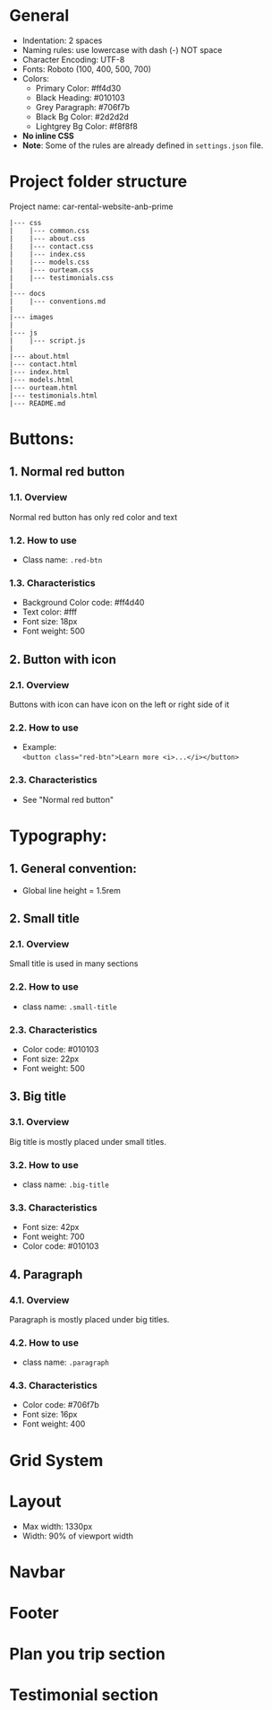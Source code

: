 # General

- Indentation: 2 spaces
- Naming rules: use lowercase with dash (-) NOT space
- Character Encoding: UTF-8
- Fonts: Roboto (100, 400, 500, 700)
- Colors:
  - Primary Color: #ff4d30
  - Black Heading: #010103
  - Grey Paragraph: #706f7b
  - Black Bg Color: #2d2d2d
  - Lightgrey Bg Color: #f8f8f8
- **No inline CSS**
- **Note**: Some of the rules are already defined in `settings.json` file.

# Project folder structure

Project name: car-rental-website-anb-prime

```
|--- css
|    |--- common.css
|    |--- about.css
|    |--- contact.css
|    |--- index.css
|    |--- models.css
|    |--- ourteam.css
|    |--- testimonials.css
|
|--- docs
|    |--- conventions.md
|
|--- images
|
|--- js
|    |--- script.js
|
|--- about.html
|--- contact.html
|--- index.html
|--- models.html
|--- ourteam.html
|--- testimonials.html
|--- README.md

```

# Buttons:

## 1. Normal red button

### 1.1. Overview

Normal red button has only red color and text

### 1.2. How to use

- Class name: `.red-btn`

### 1.3. Characteristics

- Background Color code: #ff4d40
- Text color: #fff
- Font size: 18px
- Font weight: 500

## 2. Button with icon

### 2.1. Overview

Buttons with icon can have icon on the left or right side of it

### 2.2. How to use

- Example:  
  `<button class="red-btn">Learn more <i>...</i></button>`

### 2.3. Characteristics

- See "Normal red button"

# Typography:

## 1. General convention:

- Global line height = 1.5rem

## 2. Small title

### 2.1. Overview

Small title is used in many sections

### 2.2. How to use

- class name: `.small-title`

### 2.3. Characteristics

- Color code: #010103
- Font size: 22px
- Font weight: 500

## 3. Big title

### 3.1. Overview

Big title is mostly placed under small titles.

### 3.2. How to use

- class name: `.big-title`

### 3.3. Characteristics

- Font size: 42px
- Font weight: 700
- Color code: #010103

## 4. Paragraph

### 4.1. Overview

Paragraph is mostly placed under big titles.

### 4.2. How to use

- class name: `.paragraph`

### 4.3. Characteristics

- Color code: #706f7b
- Font size: 16px
- Font weight: 400

# Grid System

# Layout

- Max width: 1330px
- Width: 90% of viewport width

# Navbar

# Footer

# Plan you trip section

# Testimonial section
